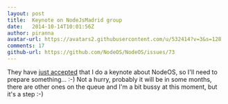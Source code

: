 ```yaml
---
layout: post
title:  Keynote on NodeJsMadrid group
date:   2014-10-14T10:01:56Z
author: piranna
avatar-url: https://avatars2.githubusercontent.com/u/532414?v=3&s=128
comments: 17
github-url: https://github.com/NodeOS/NodeOS/issues/73
---
```

They have [just accepted](https://github.com/NodeJsMadrid/talks/issues/1) that I do a keynote about NodeOS, so I'll need to prepare something... :-) Not a hurry, probably it will be in some months, there are other ones on the queue and I'm a bit bussy at this moment, but it's a step :-)

